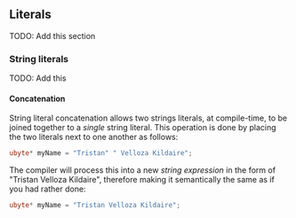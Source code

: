 ## Literals

TODO: Add this section

### String literals

TODO: Add this

#### Concatenation

String literal concatenation allows two strings literals, at compile-time, to be joined
together to a _single_ string literal. This operation is done by placing the two literals
next to one another as follows:

```d
ubyte* myName = "Tristan" " Velloza Kildaire";
```

The compiler will process this into a new _string expression_ in the form of "Tristan Velloza Kildaire",
therefore making it semantically the same as if you had rather done:

```d
ubyte* myName = "Tristan Velloza Kildaire";
```